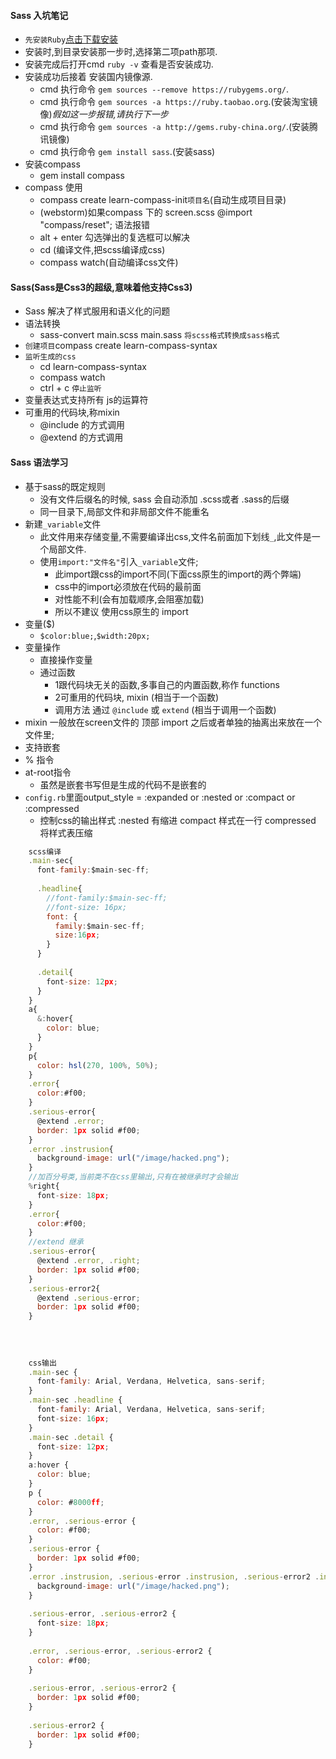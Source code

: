#### Sass 入坑笔记
  - `先安装Ruby`[点击下载安装](http://rubyinstaller.org/downloads?utm_source=caibaojian.com)
  - 安装时,到目录安装那一步时,选择第二项path那项.
  - 安装完成后打开cmd `ruby -v` 查看是否安装成功.
  - 安装成功后接着 安装国内镜像源.
    + cmd 执行命令 `gem sources --remove https://rubygems.org/`.
    + cmd 执行命令 `gem sources -a https://ruby.taobao.org`.(安装淘宝镜像)*假如这一步报错,请执行下一步*
    + cmd 执行命令 `gem sources -a http://gems.ruby-china.org/`.(安装腾讯镜像)
    + cmd 执行命令 `gem install sass`.(安装sass)
  - 安装compass
    + gem install compass
  - compass 使用
    + compass create learn-compass-init`项目名`(自动生成项目目录)
    + (webstorm)如果compass 下的 screen.scss @import "compass/reset"; 语法报错
    + alt + enter 勾选弹出的复选框可以解决
    + cd (编译文件,把scss编译成css)
    + compass watch(自动编译css文件)
    
#### Sass(Sass是Css3的超级,意味着他支持Css3)
  - Sass 解决了样式服用和语义化的问题
  - 语法转换
    + sass-convert main.scss main.sass `将scss格式转换成sass格式`
  - `创建项目`compass create learn-compass-syntax
  - `监听生成的css` 
    + cd learn-compass-syntax 
    + compass watch
    + ctrl + c `停止监听`
  - 变量表达式支持所有 js的运算符
  - 可重用的代码块,称mixin
    + @include 的方式调用
    + @extend  的方式调用
#### Sass 语法学习
  - 基于sass的既定规则
    + 没有文件后缀名的时候, sass 会自动添加 .scss或者 .sass的后缀
    + 同一目录下,局部文件和非局部文件不能重名
  - 新建`_variable`文件
    + 此文件用来存储变量,不需要编译出css,文件名前面加下划线`_`,此文件是一个局部文件.
    + 使用`import:"文件名"`引入`_variable`文件;
      - 此import跟css的import不同(下面css原生的import的两个弊端)
      - css中的import必须放在代码的最前面
      - 对性能不利(会有加载顺序,会阻塞加载)
      - 所以不建议 使用css原生的 import
  - 变量($)
    + `$color:blue;`,`$width:20px;`
  - 变量操作
    - 直接操作变量
    - 通过函数
        * 1跟代码块无关的函数,多事自己的内置函数,称作 functions
        * 2可重用的代码块, mixin (相当于一个函数)
        * 调用方法 通过 `@include` 或 `extend` (相当于调用一个函数)
  - mixin 一般放在screen文件的 顶部 import 之后或者单独的抽离出来放在一个文件里;    
  - 支持嵌套
  - % 指令
  - at-root指令
    + 虽然是嵌套书写但是生成的代码不是嵌套的
  - `config.rb`里面output_style = :expanded or :nested or :compact or :compressed
    + 控制css的输出样式 :nested 有缩进 compact 样式在一行 compressed 将样式表压缩
    
```javascript
    scss编译
    .main-sec{
      font-family:$main-sec-ff;
    
      .headline{
        //font-family:$main-sec-ff;
        //font-size: 16px;
        font: {
          family:$main-sec-ff;
          size:16px;
        }
      }
    
      .detail{
        font-size: 12px;
      }
    }
    a{
      &:hover{
        color: blue;
      }
    }
    p{
      color: hsl(270, 100%, 50%);
    }
    .error{
      color:#f00;
    }
    .serious-error{
      @extend .error;
      border: 1px solid #f00;
    }
    .error .instrusion{
      background-image: url("/image/hacked.png");
    }
    //加百分号类,当前类不在css里输出,只有在被继承时才会输出
    %right{
      font-size: 18px;
    }
    .error{
      color:#f00;
    }
    //extend 继承
    .serious-error{
      @extend .error, .right;
      border: 1px solid #f00;
    }
    .serious-error2{
      @extend .serious-error;
      border: 1px solid #f00;
    }
    
    
    
    
    css输出
    .main-sec {
      font-family: Arial, Verdana, Helvetica, sans-serif;
    }
    .main-sec .headline {
      font-family: Arial, Verdana, Helvetica, sans-serif;
      font-size: 16px;
    }
    .main-sec .detail {
      font-size: 12px;
    }
    a:hover {
      color: blue;
    }
    p {
      color: #8000ff;
    }
    .error, .serious-error {
      color: #f00;
    }
    .serious-error {
      border: 1px solid #f00;
    }
    .error .instrusion, .serious-error .instrusion, .serious-error2 .instrusion {
      background-image: url("/image/hacked.png");
    }
    
    .serious-error, .serious-error2 {
      font-size: 18px;
    }
    
    .error, .serious-error, .serious-error2 {
      color: #f00;
    }
    
    .serious-error, .serious-error2 {
      border: 1px solid #f00;
    }
    
    .serious-error2 {
      border: 1px solid #f00;
    }

```
    
    
    
    
    
    
    
    
    
    
    
    
    
    
    
    
    
    
    
    
    
    